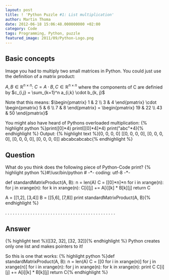 ```yaml
---
layout: post
title: ! 'Python Puzzle #1: List multiplication'
author: Martin Thoma
date: 2012-06-18 15:06:48.000000000 +02:00
category: Code
tags: Programming, Python, puzzle
featured_image: 2011/09/Python-Logo.png
---
```

<h2>Basic concepts</h2>
Image you had to multiply two small matrices in Python. You could just use the definition of a matrix product:

$A, B \in \mathbb{R}^{n \times n}$:
$C = A \cdot B, C \in \mathbb{R}^{n \times n}$ where the components of C are definied by
$c_{i,j} = \sum_{k=1}^n a_{i,k} \cdot b_{k, j}$

Note that this means:
$\begin{pmatrix} 
1 & 2 \\
3 & 4
\end{pmatrix} \cdot 
\begin{pmatrix} 
5 & 6 \\
7 & 8
\end{pmatrix} = 
\begin{pmatrix} 
19 & 22 \\
43 & 50
\end{pmatrix}$

You might also have heard of Pythons overloaded multiplication:
{% highlight python %}print([0]*4)
print([[0]*4]*4)
print("abc"*4){% endhighlight %}
Output:
{% highlight text %}[0, 0, 0, 0]
[[0, 0, 0, 0], [0, 0, 0, 0], [0, 0, 0, 0], [0, 0, 0, 0]]
abcabcabcabc{% endhighlight %}

<h2>Question</h2>
What do you think does the following piece of Python-Code print?
{% highlight python %}#!/usr/bin/python
# -*- coding: utf-8 -*-

def standardMatrixProduct(A, B):
	n = len(A)
	C = [[0]*n]*n
	for i in xrange(n):
		for j in xrange(n):
			for k in xrange(n):
				C[i][j] += A[i][k] * B[k][j]
	return C

A = [[1,2], [3,4]]
B = [[5,6], [7,8]]
print standardMatrixProduct(A, B){% endhighlight %}


.
.
.
.
.
.
.
.
.
.
.
.
.
.
.
.
.
.
.
.
.
.
.
.
.
.
.
.
.
.
.
.
.
.
.
.
.
.
.
.
.
.
.
.



<h2>Answer</h2>
{% highlight text %}[[32, 32], [32, 32]]{% endhighlight %}
Python creates only one list and makes pointers to it!

So this is one that works:
{% highlight python %}def standardMatrixProduct(A, B):
	n = len(A)
	C = [[0 for i in xrange(n)] for j in xrange(n)]
	for i in xrange(n):
		for j in xrange(n):
			for k in xrange(n):
				print C
				C[i][j] += A[i][k] * B[k][j]
	return C{% endhighlight %}
